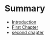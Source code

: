 # Summary

* [Introduction](README.md)
* [First Chapter](chapter1.md)
* [second chapter](second_chapter.md)

